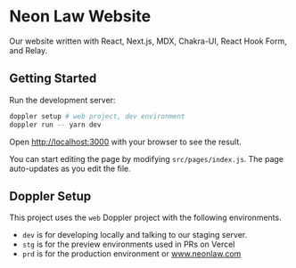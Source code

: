 # Neon Law Website

Our website written with React, Next.js, MDX, Chakra-UI, React Hook Form, and
Relay.

## Getting Started

Run the development server:

```bash
doppler setup # web project, dev environment
doppler run -- yarn dev
```

Open [http://localhost:3000](http://localhost:3000) with your browser to see
the result.

You can start editing the page by modifying `src/pages/index.js`. The page
auto-updates as you edit the file.

## Doppler Setup

This project uses the `web` Doppler project with the following environments.

- `dev` is for developing locally and talking to our staging server.
- `stg` is for the preview environments used in PRs on Vercel
- `prd` is for the production environment or www.neonlaw.com
